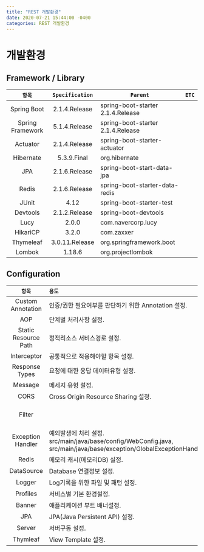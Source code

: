 ```yaml
---
title: "REST 개발환경"
date: 2020-07-21 15:44:00 -0400
categories: REST 개발환경
---
```


# 개발환경

## Framework / Library

|      `항목`      | `Specification` | `Parent`                          | `ETC` |
| :--------------: | :-------------: | --------------------------------- | ----- |
|   Spring Boot    |  2.1.4.Release  | spring-boot-starter 2.1.4.Release |
| Spring Framework |  5.1.4.Release  | spring-boot-starter 2.1.4.Release |
|     Actuator     |  2.1.4.Release  | spring-boot-starter-actuator      |
|    Hibernate     |   5.3.9.Final   | org.hibernate                     |
|       JPA        |  2.1.6.Release  | spring-boot-start-data-jpa        |
|      Redis       |  2.1.6.Release  | spring-boot-starter-data-redis    |
|      JUnit       |      4.12       | spring-boot-starter-test          |
|     Devtools     |  2.1.2.Release  | spring-boot-devtools              |
|       Lucy       |      2.0.0      | com.navercorp.lucy                |
|     HikariCP     |      3.2.0      | com.zaxxer                        |
|    Thymeleaf     | 3.0.11.Release  | org.springframework.boot          |
|      Lombok      |     1.18.6      | org.projectlombok                 |

## Configuration

|        `항목`        | `용도`                                                                                                                   | `설정파일`                                                                                    |
| :------------------: | :----------------------------------------------------------------------------------------------------------------------- | :-------------------------------------------------------------------------------------------- |
|  Custom Annotation   | 인증/권한 필요여부를 판단하기 위한 Annotation 설정.                                                                      | src/main/java/base/annotation/AuthAnnotation.java                                             |
|         AOP          | 단계별 처리사항 설정.                                                                                                    | src/main/java/base/aop/CommonAspect.java                                                      |
| Static Resource Path | 정적리소스 서비스경로 설정.                                                                                              | src/main/java/base/config/WebConfig.java                                                      |
|     Interceptor      | 공통적으로 적용해야할 항목 설정.                                                                                         | src/main/java/base/config/WebConfig.java                                                      |
|    Response Types    | 요청에 대한 응답 데이터유형 설정.                                                                                        | src/main/java/base/config/WebConfig.java                                                      |
|       Message        | 메세지 유형 설정.                                                                                                        | src/main/java/base/config/WebConfig.java                                                      |
|         CORS         | Cross Origin Resource Sharing 설정.                                                                                      | src/main/java/base/config/WebConfig.java                                                      |
|        Filter        |                                                                                                                          | src/main/java/base/config/WebConfig.java, src/main/resources/lucy-xss-servlet-filter.rule.xml |
|  Exception Handler   | 예외발생에 처리 설정. src/main/java/base/config/WebConfig.java, src/main/java/base/exception/GlobalExceptionHandler.java |
|        Redis         | 메모리 캐시(메모리DB) 설정.                                                                                              | src/main/resources/config/application.yml                                                     |
|      DataSource      | Database 연결정보 설정.                                                                                                  | src/main/resources/config/application.yml                                                     |
|        Logger        | Log기록을 위한 파일 및 패턴 설정.                                                                                        | src/main/resources/config/application.yml                                                     |
|       Profiles       | 서비스별 기본 환경설정.                                                                                                  |                                                                                               |
|        Banner        | 애플리케이션 부트 배너설정.                                                                                              | src/main/resources/config/application.yml                                                     |
|         JPA          | JPA(Java Persistent API) 설정.                                                                                           | src/main/resources/config/application.yml                                                     |
|        Server        | 서버구동 설정.                                                                                                           | src/main/resources/config/application.yml                                                     |
|       Thymleaf       | View Template 설정.                                                                                                      | src/main/resources/config/application.yml                                                     |
